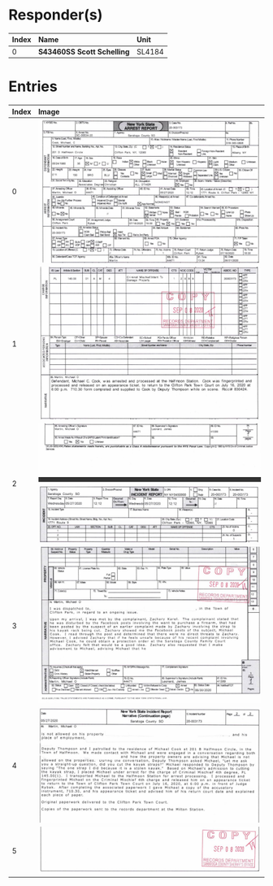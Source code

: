 # Responder(s)
| Index | Name                         | Unit   |
|:------|:-----------------------------|:-------|
| 0     | **S43460SS Scott Schelling** | SL4184 |

# Entries
| Index | Image                                                                                          |
|:------|:-----------------------------------------------------------------------------------------------|
| 0     | ![01.jpg](https://github.com/mcc85s/FightingEntropy/blob/main/Records/SCSO-2020-003173/01.jpg) |
| 1     | ![02.jpg](https://github.com/mcc85s/FightingEntropy/blob/main/Records/SCSO-2020-003173/02.jpg) |
| 2     | ![03.jpg](https://github.com/mcc85s/FightingEntropy/blob/main/Records/SCSO-2020-003173/03.jpg) |
| 3     | ![04.jpg](https://github.com/mcc85s/FightingEntropy/blob/main/Records/SCSO-2020-003173/04.jpg) |
| 4     | ![05.jpg](https://github.com/mcc85s/FightingEntropy/blob/main/Records/SCSO-2020-003173/05.jpg) |
| 5     | ![06.jpg](https://github.com/mcc85s/FightingEntropy/blob/main/Records/SCSO-2020-003173/06.jpg) |
